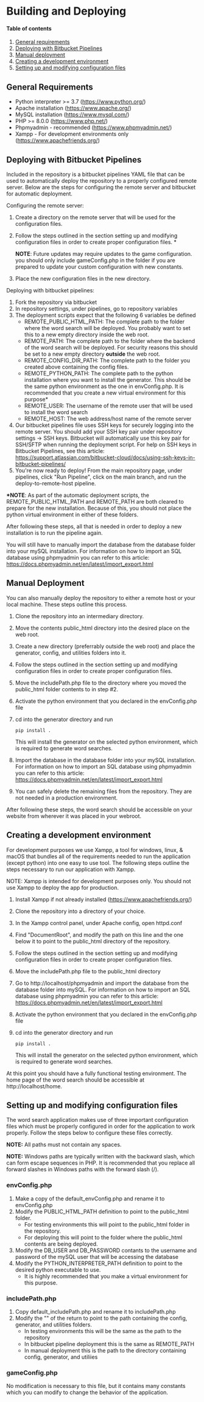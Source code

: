 # Building and Deploying

#### Table of contents
1. [General requirements](#general-requirements)
2. [Deploying with Bitbucket Pipelines](#deploying-with-bitbucket-pipelines)
3. [Manual deployment](#manual-deployment)
4. [Creating a development environment](#creating-a-development-environment)
5. [Setting up and modifying configuration files](#setting-up-and-modifying-configuration-files)

## General Requirements 
- Python interpreter >= 3.7 (https://www.python.org/)
- Apache installation (https://www.apache.org/)
- MySQL installation (https://www.mysql.com/)
- PHP >= 8.0.0 (https://www.php.net/)
- Phpmyadmin - recommended (https://www.phpmyadmin.net/)
- Xampp - For development environments only (https://www.apachefriends.org/)
## Deploying with Bitbucket Pipelines
Included in the repository is a bitbucket pipelines YAML file that can be used to automatically deploy the repository to a properly configured remote server. Below are the steps for configuring the remote server and bitbucket for automatic deployment.

Configuring the remote server:

1. Create a directory on the remote server that will be used for the configuration files.
2. Follow the steps outlined in the section setting up and modifying configuration files in order to create proper configuration files. *

    **NOTE**: Future updates may require updates to the game configuration. you should only include gameConfig.php in the folder if you are prepared to update your custom configuration with new constants.

3. Place the new configuration files in the new directory.

Deploying with bitbucket pipelines:

1. Fork the repository via bitbucket
2. In repository settings, under pipelines, go to repository variables
3. The deployment scripts expect that the following 6 variables be defined
    - REMOTE_PUBLIC_HTML_PATH: The complete path to the folder where the word search will be deployed. You probably want to set this to a new empty directory inside the web root.
    - REMOTE_PATH: The complete path to the folder where the backend of the word search will be deployed. For security reasons this should be set to a new empty directory **outside** the web root.
    - REMOTE_CONFIG_DIR_PATH: The complete path to the folder you created above containing the config files.
    - REMOTE_PYTHON_PATH: The complete path to the python installation where you want to install the generator. This should be the same python environment as the one in envConfig.php. It is recommended that you create a new virtual environment for this purpose*
    - REMOTE_USER: The username of the remote user that will be used to install the word search
    - REMOTE_HOST: The web address/host name of the remote server
4. Our bitbucket pipelines file uses SSH keys for securely logging into the remote server. You should add your SSH key pair under repository settings -> SSH keys. Bitbucket will automatically use this key pair for SSH/SFTP when running the deployment script. For help on SSH keys in Bitbucket Pipelines, see this article: https://support.atlassian.com/bitbucket-cloud/docs/using-ssh-keys-in-bitbucket-pipelines/
5. You're now ready to deploy! From the main repository page, under pipelines, click "Run Pipeline", click on the main branch, and run the deploy-to-remote-host pipeline.

**\*NOTE**: As part of the automatic deployment scripts, the REMOTE_PUBLIC_HTML_PATH and REMOTE_PATH are both cleared to prepare for the new installation. Because of this, you should not place the python virtual environment in either of these folders.

After following these steps, all that is needed in order to deploy a new installation is to run the pipeline again. 

You will still have to manually import the database  from the database folder into your mySQL installation. For information on how to import an SQL database using phpmyadmin you can refer to this article: https://docs.phpmyadmin.net/en/latest/import_export.html

## Manual Deployment
You can also manually deploy the repository to either a remote host or your local machine. These steps outline this process.

1. Clone the repository into an intermediary directory.
2. Move the contents public_html directory into the desired place on the web root.
3. Create a new directory (preferrably outside the web root) and place the generator, config, and utilities folders into it.
4. Follow the steps outlined in the section setting up and modifying configuration files in order to create proper configuration files. 
5. Move the includePath.php file to the directory where you moved the public_html folder contents to in step #2.
6. Activate the python environment that you declared in the envConfig.php file
7. cd into the generator directory and run 

    ```pip install .``` 
    
    This will install the generator on the selected python environment, which is required to generate word searches.

8. Import the database in the database folder into your mySQL installation. For information on how to import an SQL database using phpmyadmin you can refer to this article: https://docs.phpmyadmin.net/en/latest/import_export.html
9. You can safely delete the remaining files from the repository. They are not needed in a production environment.

After following these steps, the word search should be accessible on your website from wherever it was placed in your webroot.
## Creating a development environment
For development purposes we use Xampp, a tool for windows, linux, & macOS that bundles all of the requirements needed to run the application (except python) into one easy to use tool. The following steps outline the steps necessary to run our application with Xampp.

NOTE: Xampp is intended for development purposes only. You should not use Xampp to deploy the app for production.

1. Install Xampp if not already installed (https://www.apachefriends.org/)
2. Clone the repository into a directory of your choice.
3. In the Xampp control panel, under Apache config, open httpd.conf
4. Find "DocumentRoot", and modify the path on this line and the one below it to point to the public_html directory of the repository.
5. Follow the steps outlined in the section setting up and modifying configuration files in order to create proper configuration files. 
6. Move the includePath.php file to the public_html directory
7. Go to http://localhost/phpmyadmin and import the database from the database folder into mySQL. For information on how to import an SQL database using phpmyadmin you can refer to this article: https://docs.phpmyadmin.net/en/latest/import_export.html
8. Activate the python environment that you declared in the envConfig.php file
9. cd into the generator directory and run 

    ```pip install .``` 
    
    This will install the generator on the selected python environment, which is required to generate word searches.

At this point you should have a fully functional testing environment. The home page of the word search should be accessible at http://localhost/home. 

## Setting up and modifying configuration files
The word search application makes use of three important configuration files which must be properly configured in order for the application to work properly. Follow the steps below to configure these files correctly.

**NOTE:** All paths must not contain any spaces.

**NOTE:** Windows paths are typically written with the backward slash, which can form escape sequences in PHP. It is recommended that you replace all forward slashes in Windows paths with the forward slash (/).

### envConfig.php
1. Make a copy of the default_envConfig.php and rename it to envConfig.php
2. Modify the PUBLIC_HTML_PATH definition to point to the public_html folder. 
    - For testing environments this will point to the public_html folder in the repository.
    - For deploying this will point to the folder where the public_html contents are being deployed.
3. Modify the DB_USER and DB_PASSWORD contants to the username and password of the mySQL user that will be accessing the database
4. Modify the PYTHON_INTERPRETER_PATH definition to point to the desired python executable to use.
    - It is highly recommended that you make a virtual environment for this purpose. 

### includePath.php
1. Copy default_includePath.php and rename it to includePath.php
2. Modify the "" of the return to point to the path containing the config, generator, and utilities folders.
    - In testing environments this will be the same as the path to the repository
    - In bitbucket pipeline deployment this is the same as REMOTE_PATH
    - In manual deployment this is the path to the directory containing config, generator, and utiliies

### gameConfig.php
No modification is necessary to this file, but it contains many constants which you can modify to change the behavior of the application.